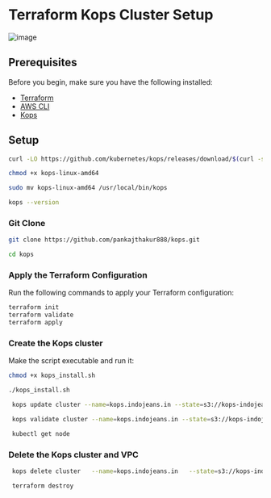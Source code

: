 # Terraform Kops Cluster Setup
![image](https://github.com/user-attachments/assets/d410d855-0cc1-447f-af0e-6f68a546577a)

## Prerequisites

Before you begin, make sure you have the following installed:
- [Terraform](https://www.terraform.io/downloads.html)
- [AWS CLI](https://aws.amazon.com/cli/)
- [Kops](https://github.com/kubernetes/kops)
  
## Setup
```bash
curl -LO https://github.com/kubernetes/kops/releases/download/$(curl -s https://api.github.com/repos/kubernetes/kops/releases/latest | grep tag_name | cut -d '"' -f 4)/kops-linux-amd64

chmod +x kops-linux-amd64

sudo mv kops-linux-amd64 /usr/local/bin/kops

kops --version 
```

### Git Clone

```bash
git clone https://github.com/pankajthakur888/kops.git

cd kops
```

### Apply the Terraform Configuration

Run the following commands to apply your Terraform configuration:

```bash
terraform init
terraform validate
terraform apply
```

### Create the Kops cluster

Make the script executable and run it:
```bash
chmod +x kops_install.sh

./kops_install.sh

 kops update cluster --name=kops.indojeans.in --state=s3://kops-indojeans-state-store --yes --admin

 kops validate cluster --name=kops.indojeans.in --state=s3://kops-indojeans-state-store

 kubectl get node
```
### Delete the Kops cluster and VPC

```bash
 kops delete cluster   --name=kops.indojeans.in   --state=s3://kops-indojeans-state-store --yes

 terraform destroy
```
